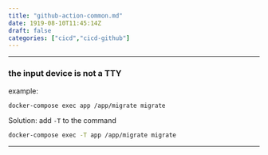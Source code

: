 ```yaml
---
title: "github-action-common.md"
date: 1919-08-10T11:45:14Z
draft: false
categories: ["cicd","cicd-github"]
---
```




---

### the input device is not a TTY

example: 
```bash
docker-compose exec app /app/migrate migrate
```

Solution: add `-T` to the command
```bash
docker-compose exec -T app /app/migrate migrate
```



---

